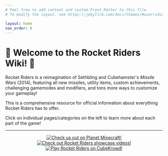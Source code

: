 ```yaml
---
# Feel free to add content and custom Front Matter to this file.
# To modify the layout, see https://jekyllrb.com/docs/themes/#overriding-theme-defaults

layout: home
nav_order: 0
---
```

# 🚀 **Welcome to the Rocket Riders Wiki!** 🚀

Rocket Riders is a reimagination of Sethbling and Cubehamster's *Missile Wars* (2014), featuring all new missiles, utility items, custom achievements, challenging gamemodes and modifiers, and tons more ways to customize your gameplay!

This is a comprehensive resource for official information about everything Rocket Riders has to offer.

Click on individual pages/categories on the left to learn more about each part of the game!  

---

<div align="center"><a href="https://www.planetminecraft.com/project/rocket-riders/"><img src="https://zeroniaserver.github.io/RocketRidersWiki/images/pmc_logo1.png" alt="Check us out on Planet Minecraft!" title="Check us out on Planet Minecraft!" /></a><a href="https://youtube.com/playlist?list=PLPke2IloqMPrpmS_RpVvR0-dRQ_0zRC1g"><img src="https://zeroniaserver.github.io/RocketRidersWiki/images/rr_logo1.png" alt="Check out Rocket Riders showcase videos!" title="Check out Rocket Riders showcase videos!" /></a><a href="https://cubekrowd.net/"><img src="https://zeroniaserver.github.io/RocketRidersWiki/images/cubekrowd_logo1.png" alt="Play Rocket Riders on CubeKrowd!" title="Play Rocket Riders on CubeKrowd!" /></a></div>